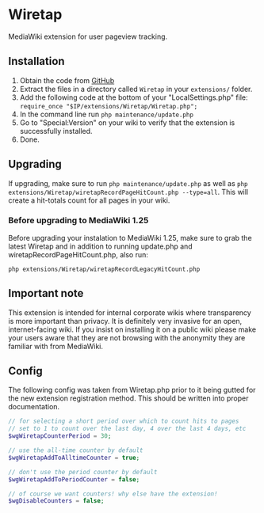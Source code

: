 # Wiretap

MediaWiki extension for user pageview tracking.

## Installation

1. Obtain the code from [GitHub](https://github.com/enterprisemediawiki/Wiretap)
2. Extract the files in a directory called ``Wiretap`` in your ``extensions/`` folder.
3. Add the following code at the bottom of your "LocalSettings.php" file: `require_once "$IP/extensions/Wiretap/Wiretap.php";`
4. In the command line run `php maintenance/update.php`
5. Go to "Special:Version" on your wiki to verify that the extension is successfully installed.
6. Done.

## Upgrading

If upgrading, make sure to run `php maintenance/update.php` as well as `php extensions/Wiretap/wiretapRecordPageHitCount.php --type=all`. This will create a hit-totals count for all pages in your wiki.

### Before upgrading to MediaWiki 1.25

Before upgrading your instalation to MediaWiki 1.25, make sure to grab the latest Wiretap and in addition to running update.php and wiretapRecordPageHitCount.php, also run:

```
php extensions/Wiretap/wiretapRecordLegacyHitCount.php
```

## Important note

This extension is intended for internal corporate wikis where transparency is more
important than privacy. It is definitely very invasive for an open, internet-facing
wiki. If you insist on installing it on a public wiki please make your users aware
that they are not browsing with the anonymity they are familiar with from MediaWiki.

## Config

The following config was taken from Wiretap.php prior to it being gutted for the new extension registration method. This should be written into proper documentation.

```php
// for selecting a short period over which to count hits to pages
// set to 1 to count over the last day, 4 over the last 4 days, etc
$wgWiretapCounterPeriod = 30;

// use the all-time counter by default
$wgWiretapAddToAlltimeCounter = true;

// don't use the period counter by default
$wgWiretapAddToPeriodCounter = false;

// of course we want counters! why else have the extension!
$wgDisableCounters = false;
```
